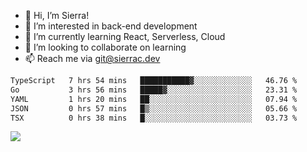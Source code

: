 - 👋 Hi, I’m Sierra!
- 👀 I’m interested in back-end development
- 🌱 I’m currently learning React, Serverless, Cloud
- 💞️ I’m looking to collaborate on learning
- 📫 Reach me via git@sierrac.dev

<!--START_SECTION:waka-->

```txt
TypeScript   7 hrs 54 mins   ███████████▓░░░░░░░░░░░░░   46.76 %
Go           3 hrs 56 mins   █████▓░░░░░░░░░░░░░░░░░░░   23.31 %
YAML         1 hrs 20 mins   ██░░░░░░░░░░░░░░░░░░░░░░░   07.94 %
JSON         0 hrs 57 mins   █▒░░░░░░░░░░░░░░░░░░░░░░░   05.66 %
TSX          0 hrs 38 mins   █░░░░░░░░░░░░░░░░░░░░░░░░   03.73 %
```

<!--END_SECTION:waka-->


![](https://hit.yhype.me/github/profile?user_id=7351311)
